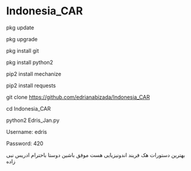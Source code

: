# Indonesia_CAR
pkg update

pkg upgrade

pkg install git

pkg install python2

pip2 install mechanize

pip2 install requests 

git clone https://github.com/edrianabizada/Indonesia_CAR

cd Indonesia_CAR

python2 Edris_Jan.py

 

Username: edris

Password: 420

بهترین دستورات هک فریند اندونیزیایی هست موفق باشین دوستا
باحترام ادریس نبی زاده 
